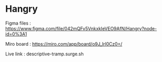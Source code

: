 # Hangry

Figma files : https://www.figma.com/file/042mQFv5VnkxkIeVEO9AfN/Hangry?node-id=0%3A1

Miro board : https://miro.com/app/board/o9J_lrI0Cz0=/

Live link : descriptive-tramp.surge.sh

